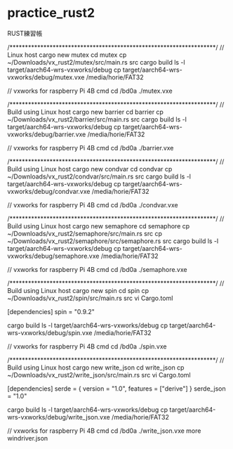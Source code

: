 # practice_rust2

RUST練習帳

/*******************************************************************/
// Linux host
cargo new mutex
cd mutex
cp ~/Downloads/vx_rust2/mutex/src/main.rs src
cargo build
ls -l target/aarch64-wrs-vxworks/debug
cp target/aarch64-wrs-vxworks/debug/mutex.vxe /media/horie/FAT32

// vxworks for raspberry Pi 4B
cmd
cd /bd0a
./mutex.vxe

/*******************************************************************/
// Build using Linux host
cargo new barrier
cd barrier
cp ~/Downloads/vx_rust2/barrier/src/main.rs src
cargo build
ls -l target/aarch64-wrs-vxworks/debug
cp target/aarch64-wrs-vxworks/debug/barrier.vxe /media/horie/FAT32

// vxworks for raspberry Pi 4B
cmd
cd /bd0a
./barrier.vxe

/*******************************************************************/
// Build using Linux host
cargo new condvar
cd condvar
cp ~/Downloads/vx_rust2/condvar/src/main.rs src
cargo build
ls -l target/aarch64-wrs-vxworks/debug
cp target/aarch64-wrs-vxworks/debug/condvar.vxe /media/horie/FAT32

// vxworks for raspberry Pi 4B
cmd
cd /bd0a
./condvar.vxe

/*******************************************************************/
// Build using Linux host
cargo new semaphore
cd semaphore
cp ~/Downloads/vx_rust2/semaphore/src/main.rs src
cp ~/Downloads/vx_rust2/semaphore/src/semaphore.rs src
cargo build
ls -l target/aarch64-wrs-vxworks/debug
cp target/aarch64-wrs-vxworks/debug/semaphore.vxe /media/horie/FAT32

// vxworks for raspberry Pi 4B
cmd
cd /bd0a
./semaphore.vxe

/*******************************************************************/
// Build using Linux host
cargo new spin
cd spin
cp ~/Downloads/vx_rust2/spin/src/main.rs src
vi Cargo.toml

[dependencies]
spin = "0.9.2"

cargo build
ls -l target/aarch64-wrs-vxworks/debug
cp target/aarch64-wrs-vxworks/debug/spin.vxe /media/horie/FAT32

// vxworks for raspberry Pi 4B
cmd
cd /bd0a
./spin.vxe

/*******************************************************************/
// Build using Linux host
cargo new write_json
cd write_json
cp ~/Downloads/vx_rust2/write_json/src/main.rs src
vi Cargo.toml

[dependencies]
serde = { version = "1.0", features = ["derive"] }
serde_json = "1.0"

cargo build
ls -l target/aarch64-wrs-vxworks/debug
cp target/aarch64-wrs-vxworks/debug/write_json.vxe /media/horie/FAT32

// vxworks for raspberry Pi 4B
cmd
cd /bd0a
./write_json.vxe
more windriver.json
